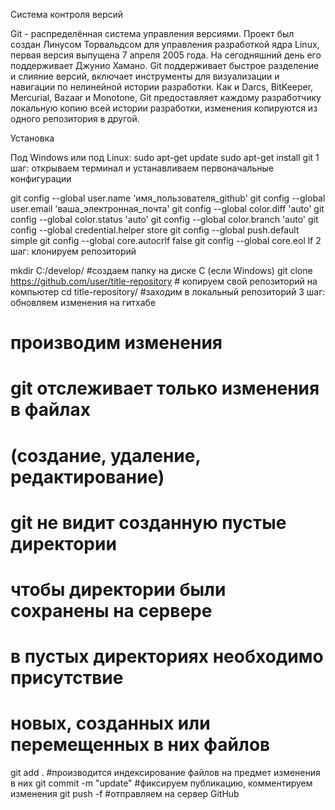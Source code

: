 Система контроля версий



Git - распределённая система управления версиями. Проект был создан Линусом Торвальдсом для управления разработкой ядра Linux, первая версия выпущена 7 апреля 2005 года. На сегодняшний день его поддерживает Джунио Хамано. Git поддерживает быстрое разделение и слияние версий, включает инструменты для визуализации и навигации по нелинейной истории разработки. Как и Darcs, BitKeeper, Mercurial, Bazaar и Monotone, Git предоставляет каждому разработчику локальную копию всей истории разработки, изменения копируются из одного репозитория в другой.



Установка

Под Windows или под Linux:
sudo apt-get update
sudo apt-get install git
1 шаг: открываем терминал и устанавливаем первоначальные конфигурации

git config --global user.name 'имя_пользователя_github'
git config --global user.email 'ваша_электронная_почта'
git config --global color.diff 'auto'
git config --global color.status 'auto'
git config --global color.branch 'auto'
git config --global credential.helper store
git config --global push.default simple
git config --global core.autocrlf false
git config --global core.eol lf
2 шаг: клонируем репозиторий

mkdir C:/develop/ #cоздаем папку на диске C (если Windows)
git clone https://github.com/user/title-repository # копируем свой репозиторий на компьютер
cd title-repository/ #заходим в локальный репозиторий
3 шаг: обновляем изменения на гитхабе

# производим изменения
# git отслеживает только изменения в файлах
# (создание, удаление, редактирование)
# git не видит созданную пустые директории
# чтобы директории были сохранены на сервере
# в пустых директориях необходимо присутствие
# новых, созданных или перемещенных в них файлов

git add . #производится индексирование файлов на предмет изменения в них
git commit -m "update" #фиксируем публикацию, комментируем изменения
git push -f #отправляем на сервер GitHub